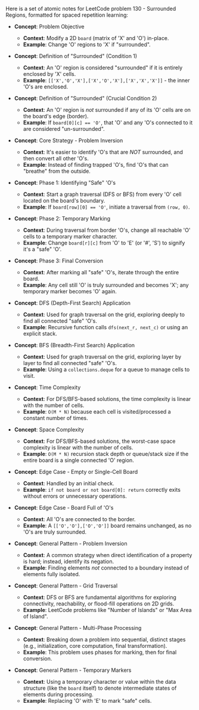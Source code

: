 Here is a set of atomic notes for LeetCode problem 130 - Surrounded Regions, formatted for spaced repetition learning:

-   **Concept**: Problem Objective
    *   **Context**: Modify a 2D `board` (matrix of 'X' and 'O') in-place.
    *   **Example**: Change 'O' regions to 'X' if "surrounded".

-   **Concept**: Definition of "Surrounded" (Condition 1)
    *   **Context**: An 'O' region is considered "surrounded" if it is entirely enclosed by 'X' cells.
    *   **Example**: `[['X','O','X'],['X','O','X'],['X','X','X']]` - the inner 'O's are enclosed.

-   **Concept**: Definition of "Surrounded" (Crucial Condition 2)
    *   **Context**: An 'O' region is *not* surrounded if any of its 'O' cells are on the board's edge (border).
    *   **Example**: If `board[0][c] == 'O'`, that 'O' and any 'O's connected to it are considered "un-surrounded".

-   **Concept**: Core Strategy - Problem Inversion
    *   **Context**: It's easier to identify 'O's that are *NOT* surrounded, and then convert all other 'O's.
    *   **Example**: Instead of finding trapped 'O's, find 'O's that can "breathe" from the outside.

-   **Concept**: Phase 1: Identifying "Safe" 'O's
    *   **Context**: Start a graph traversal (DFS or BFS) from every 'O' cell located on the board's boundary.
    *   **Example**: If `board[row][0] == 'O'`, initiate a traversal from `(row, 0)`.

-   **Concept**: Phase 2: Temporary Marking
    *   **Context**: During traversal from border 'O's, change all reachable 'O' cells to a temporary marker character.
    *   **Example**: Change `board[r][c]` from 'O' to 'E' (or '#', 'S') to signify it's a "safe" 'O'.

-   **Concept**: Phase 3: Final Conversion
    *   **Context**: After marking all "safe" 'O's, iterate through the entire board.
    *   **Example**: Any cell still 'O' is truly surrounded and becomes 'X'; any temporary marker becomes 'O' again.

-   **Concept**: DFS (Depth-First Search) Application
    *   **Context**: Used for graph traversal on the grid, exploring deeply to find all connected "safe" 'O's.
    *   **Example**: Recursive function calls `dfs(next_r, next_c)` or using an explicit stack.

-   **Concept**: BFS (Breadth-First Search) Application
    *   **Context**: Used for graph traversal on the grid, exploring layer by layer to find all connected "safe" 'O's.
    *   **Example**: Using a `collections.deque` for a queue to manage cells to visit.

-   **Concept**: Time Complexity
    *   **Context**: For DFS/BFS-based solutions, the time complexity is linear with the number of cells.
    *   **Example**: `O(M * N)` because each cell is visited/processed a constant number of times.

-   **Concept**: Space Complexity
    *   **Context**: For DFS/BFS-based solutions, the worst-case space complexity is linear with the number of cells.
    *   **Example**: `O(M * N)` recursion stack depth or queue/stack size if the entire board is a single connected 'O' region.

-   **Concept**: Edge Case - Empty or Single-Cell Board
    *   **Context**: Handled by an initial check.
    *   **Example**: `if not board or not board[0]: return` correctly exits without errors or unnecessary operations.

-   **Concept**: Edge Case - Board Full of 'O's
    *   **Context**: All 'O's are connected to the border.
    *   **Example**: A `[['O','O'],['O','O']]` board remains unchanged, as no 'O's are truly surrounded.

-   **Concept**: General Pattern - Problem Inversion
    *   **Context**: A common strategy when direct identification of a property is hard; instead, identify its negation.
    *   **Example**: Finding elements *not* connected to a boundary instead of elements fully isolated.

-   **Concept**: General Pattern - Grid Traversal
    *   **Context**: DFS or BFS are fundamental algorithms for exploring connectivity, reachability, or flood-fill operations on 2D grids.
    *   **Example**: LeetCode problems like "Number of Islands" or "Max Area of Island".

-   **Concept**: General Pattern - Multi-Phase Processing
    *   **Context**: Breaking down a problem into sequential, distinct stages (e.g., initialization, core computation, final transformation).
    *   **Example**: This problem uses phases for marking, then for final conversion.

-   **Concept**: General Pattern - Temporary Markers
    *   **Context**: Using a temporary character or value within the data structure (like the `board` itself) to denote intermediate states of elements during processing.
    *   **Example**: Replacing 'O' with 'E' to mark "safe" cells.